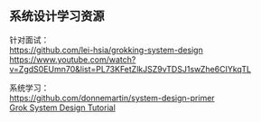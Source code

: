## 系统设计学习资源
针对面试：  
https://github.com/lei-hsia/grokking-system-design  
https://www.youtube.com/watch?v=ZgdS0EUmn70&list=PL73KFetZlkJSZ9vTDSJ1swZhe6CIYkqTL  
  
系统学习：  
https://github.com/donnemartin/system-design-primer  
[Grok System Design Tutorial](https://github.com/yihaoye/data-structure-and-algorithm-study-notes/blob/master/Leetcode%20Practices/system%20design/grok_system_design_interview.pdf)  
